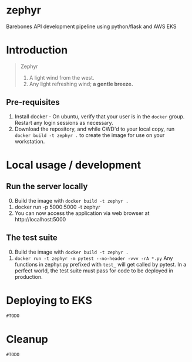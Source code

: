 # zephyr
Barebones API development pipeline using python/flask and AWS EKS

# Introduction
> Zephyr
>  1. A light wind from the west. 
>  2. Any light refreshing wind; **a gentle breeze.**

## Pre-requisites
1. Install docker - On ubuntu, verify that your user is in the `docker` group. Restart any login sessions as necessary.
2. Download the repository, and while CWD'd to your local copy, run `docker build -t zephyr .` to create the image for use on your workstation.

# Local usage / development
## Run the server locally
0. Build the image with `docker build -t zephyr .`
1. docker run -p 5000:5000 -t zephyr
2. You can now access the application via web browser at http://localhost:5000
## The test suite
0. Build the image with `docker build -t zephyr .`
1. `docker run -t zephyr -m pytest --no-header -vvv -rA *.py`
Any functions in zephyr.py prefixed with `test_` will get called by pytest.
In a perfect world, the test suite must pass for code to be deployed in production.

# Deploying to EKS
`#TODO`

# Cleanup
`#TODO`


